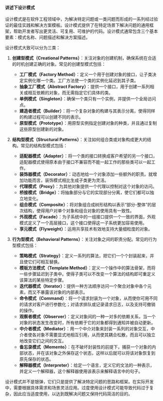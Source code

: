 #### 讲述下设计模式

设计模式是在软件工程领域中，为解决特定问题或一类问题而形成的一系列经过验证的最佳实践和解决方案模板。设计模式提供了在特定场景下解决问题的通用框架，帮助开发者写出更灵活、可复用、可维护的代码。设计模式通常包含三个基本要素：模式名称、问题描述和解决方案描述。

设计模式大致可以分为三类：

1. **创建型模式（Creational Patterns）**：关注对象的创建机制，确保系统在合适的时机创建正确的对象。常见的创建型模式包括：
   - **工厂模式（Factory Method）**：定义一个用于创建对象的接口，让子类决定实例化哪一个类。工厂方法使一个类的实例化延迟到其子类。
   - **抽象工厂模式（Abstract Factory）**：提供一个接口，用于创建一系列相关或相互依赖的对象，而无需指定它们具体的类。
   - **单例模式（Singleton）**：确保一个类只有一个实例，并提供一个全局访问点。
   - **建造者模式（Builder）**：将一个复杂对象的构建与其表示分离，使得同样的构建过程可以创建不同的表示。
   - **原型模式（Prototype）**：用原型实例指定创建对象的种类，并且通过复制这些原型创建新的对象。

2. **结构型模式（Structural Patterns）**：关注如何组合类或对象构成更大的结构。常见的结构型模式包括：
   - **适配器模式（Adapter）**：将一个类的接口转换成客户希望的另一个接口，适配器模式使得原本由于接口不兼容而不能一起工作的那些类可以一起工作。
   - **装饰器模式（Decorator）**：动态地给一个对象添加一些额外的职责。就增加功能而言，装饰模式相比生成子类更为灵活。
   - **代理模式（Proxy）**：为其他对象提供一个代理以控制对这个对象的访问。
   - **桥接模式（Bridge）**：将抽象部分与它的实现部分分离，使它们都可以独立地变化。
   - **组合模式（Composite）**：将对象组合成树形结构以表示“部分-整体”的层次结构，使得用户对单个对象和组合对象的使用具有一致性。
   - **外观模式（Facade）**：为子系统中的一组接口提供一个一致的界面，外观模式定义了一个高层接口，这个接口使得这一子系统更加容易使用。
   - **享元模式（Flyweight）**：运用共享技术有效地支持大量细粒度的对象。

3. **行为型模式（Behavioral Patterns）**：关注对象之间的职责分配。常见的行为型模式包括：
   - **策略模式（Strategy）**：定义一系列的算法，把它们一个个封装起来，并且使它们可相互替换。
   - **模板方法模式（Template Method）**：定义一个操作中的算法骨架，而将一些步骤延迟到子类中。使得子类可以不改变一个算法的结构即可重定义该算法的某些特定步骤。
   - **迭代器模式（Iterator）**：提供一种方法顺序访问一个聚合对象中各个元素，而又不暴露该对象的内部表示。
   - **命令模式（Command）**：将一个请求封装为一个对象，从而使你可用不同的请求对客户进行参数化；对请求排队或记录请求日志，以及支持可撤销的操作。
   - **观察者模式（Observer）**：定义对象间的一种一对多的依赖关系，当一个对象的状态发生改变时，所有依赖于它的对象都得到通知并被自动更新。
   - **中介者模式（Mediator）**：用一个中介对象来封装一系列的对象交互，中介者使各对象不需要显式地相互引用，从而使其耦合松散，而且可以独立地改变它们之间的交互。
   - **备忘录模式（Memento）**：在不破坏封装性的前提下，捕获一个对象的内部状态，并在该对象之外保存这个状态，这样以后就可以将该对象恢复到原先保存的状态。
   - **解释器模式（Interpreter）**：给定一个语言，定义它的文法的一种表示，并定义一个解释器，这个解释器使用该表示来解释语言中的句子。

设计模式并不是银弹，它们只是提供了解决特定问题的思路和框架。在实际开发中，需要根据具体需求和场景灵活应用。过度使用设计模式可能导致代码过于复杂，因此应当适度使用，以达到既解决问题又保持代码简洁的目的。